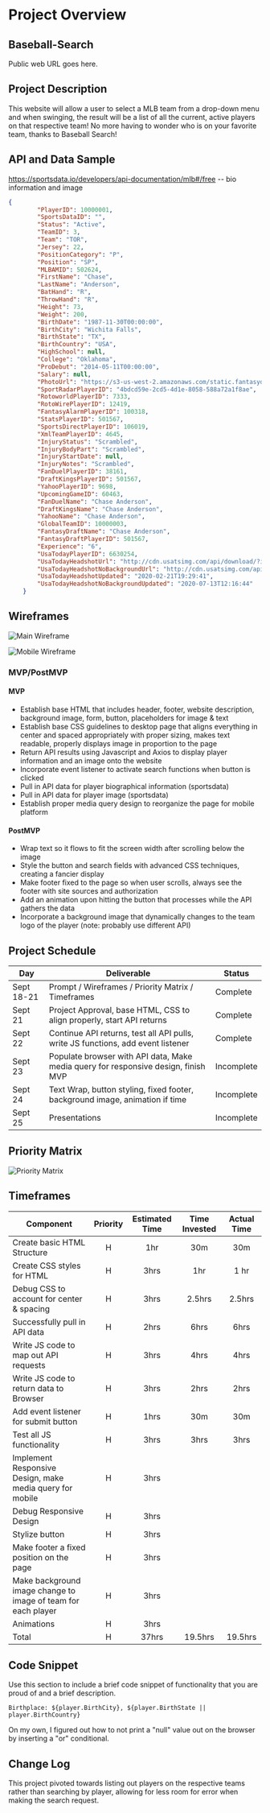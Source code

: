 # Project Overview

## Baseball-Search

Public web URL goes here.

## Project Description

This website will allow a user to select a MLB team from a drop-down menu and when swinging, the result will be a list of all the current, active players on that respective team! No more having to wonder who is on your favorite team, thanks to Baseball Search!

## API and Data Sample

https://sportsdata.io/developers/api-documentation/mlb#/free -- bio information and image

```json 
{
        "PlayerID": 10000001,
        "SportsDataID": "",
        "Status": "Active",
        "TeamID": 3,
        "Team": "TOR",
        "Jersey": 22,
        "PositionCategory": "P",
        "Position": "SP",
        "MLBAMID": 502624,
        "FirstName": "Chase",
        "LastName": "Anderson",
        "BatHand": "R",
        "ThrowHand": "R",
        "Height": 73,
        "Weight": 200,
        "BirthDate": "1987-11-30T00:00:00",
        "BirthCity": "Wichita Falls",
        "BirthState": "TX",
        "BirthCountry": "USA",
        "HighSchool": null,
        "College": "Oklahoma",
        "ProDebut": "2014-05-11T00:00:00",
        "Salary": null,
        "PhotoUrl": "https://s3-us-west-2.amazonaws.com/static.fantasydata.com/headshots/mlb/low-res/10000001.png",
        "SportRadarPlayerID": "4bdcd59e-2cd5-4d1e-8058-588a72a1f8ae",
        "RotoworldPlayerID": 7333,
        "RotoWirePlayerID": 12419,
        "FantasyAlarmPlayerID": 100318,
        "StatsPlayerID": 501567,
        "SportsDirectPlayerID": 106019,
        "XmlTeamPlayerID": 4645,
        "InjuryStatus": "Scrambled",
        "InjuryBodyPart": "Scrambled",
        "InjuryStartDate": null,
        "InjuryNotes": "Scrambled",
        "FanDuelPlayerID": 38161,
        "DraftKingsPlayerID": 501567,
        "YahooPlayerID": 9698,
        "UpcomingGameID": 60463,
        "FanDuelName": "Chase Anderson",
        "DraftKingsName": "Chase Anderson",
        "YahooName": "Chase Anderson",
        "GlobalTeamID": 10000003,
        "FantasyDraftName": "Chase Anderson",
        "FantasyDraftPlayerID": 501567,
        "Experience": "6",
        "UsaTodayPlayerID": 6630254,
        "UsaTodayHeadshotUrl": "http://cdn.usatsimg.com/api/download/?imageID=14076551",
        "UsaTodayHeadshotNoBackgroundUrl": "http://cdn.usatsimg.com/api/download/?imageID=14510439",
        "UsaTodayHeadshotUpdated": "2020-02-21T19:29:41",
        "UsaTodayHeadshotNoBackgroundUpdated": "2020-07-13T12:16:44"
    }
```
    

## Wireframes
![Main Wireframe](https://github.com/corysmith1522/Baseball-Stat-Search/blob/master/website_files/Homepage.png)

![Mobile Wireframe](https://github.com/corysmith1522/Baseball-Stat-Search/blob/master/website_files/Mobile%20Homepage.png)


### MVP/PostMVP  

#### MVP 

- Establish base HTML that includes header, footer, website description, background image, form, button, placeholders for image & text 
- Establish base CSS guidelines to desktop page that aligns everything in center and spaced appropriately with proper sizing, makes text readable, properly displays image in proportion to the page
- Return API results using Javascript and Axios to display player information and an image onto the website
- Incorporate event listener to activate search functions when button is clicked
- Pull in API data for player biographical information (sportsdata)
- Pull in API data for player image (sportsdata)
- Establish proper media query design to reorganize the page for mobile platform

#### PostMVP  

- Wrap text so it flows to fit the screen width after scrolling below the image
- Style the button and search fields with advanced CSS techniques, creating a fancier display
- Make footer fixed to the page so when user scrolls, always see the footer with site sources and authorization
- Add an animation upon hitting the button that processes while the API gathers the data
- Incorporate a background image that dynamically changes to the team logo of the player (note: probably use different API)

## Project Schedule

|  Day | Deliverable | Status
|---|---| ---|
|Sept 18-21| Prompt / Wireframes / Priority Matrix / Timeframes | Complete
|Sept 21| Project Approval, base HTML, CSS to align properly, start API returns | Complete
|Sept 22| Continue API returns, test all API pulls, write JS functions, add event listener | Complete
|Sept 23| Populate browser with API data, Make media query for responsive design, finish MVP | Incomplete
|Sept 24| Text Wrap, button styling, fixed footer, background image, animation if time | Incomplete
|Sept 25| Presentations | Incomplete

## Priority Matrix

![Priority Matrix](https://github.com/corysmith1522/Baseball-Stat-Search/blob/master/website_files/Time%20Matrix.png)


## Timeframes

| Component | Priority | Estimated Time | Time Invested | Actual Time |
| --- | :---: |  :---: | :---: | :---: |
| Create basic HTML Structure | H | 1hr| 30m | 30m |
| Create CSS styles for HTML | H | 3hrs| 1hr | 1 hr |
| Debug CSS to account for center & spacing | H | 3hrs| 2.5hrs | 2.5hrs |
| Successfully pull in API data | H | 2hrs| 6hrs | 6hrs |
| Write JS code to map out API requests | H | 3hrs| 4hrs | 4hrs |
| Write JS code to return data to Browser | H | 3hrs| 2hrs | 2hrs |
| Add event listener for submit button | H | 1hrs| 30m | 30m |
| Test all JS functionality | H | 3hrs| 3hrs | 3hrs |
| Implement Responsive Design, make media query for mobile | H | 3hrs|  |  |
| Debug Responsive Design | H | 3hrs|  |  |
| Stylize button | H | 3hrs|  |  |
| Make footer a fixed position on the page | H | 3hrs|  |  |
| Make background image change to image of team for each player | H | 3hrs|  |  |
| Animations | H | 3hrs|  |  |
| Total | H | 37hrs| 19.5hrs | 19.5hrs |

## Code Snippet

Use this section to include a brief code snippet of functionality that you are proud of and a brief description.  

```
Birthplace: ${player.BirthCity}, ${player.BirthState || player.BirthCountry} 
```
On my own, I figured out how to not print a "null" value out on the browser by inserting a "or" conditional.
## Change Log
 This project pivoted towards listing out players on the respective teams rather than searching by player, allowing for less room for error when making the search request.

